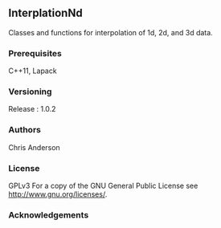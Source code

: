 ## InterplationNd
Classes and functions for interpolation of 1d, 2d, and 3d data.
### Prerequisites
C++11, Lapack
### Versioning
Release : 1.0.2
### Authors
Chris Anderson
### License
GPLv3  For a copy of the GNU General Public License see <http://www.gnu.org/licenses/>.
### Acknowledgements










